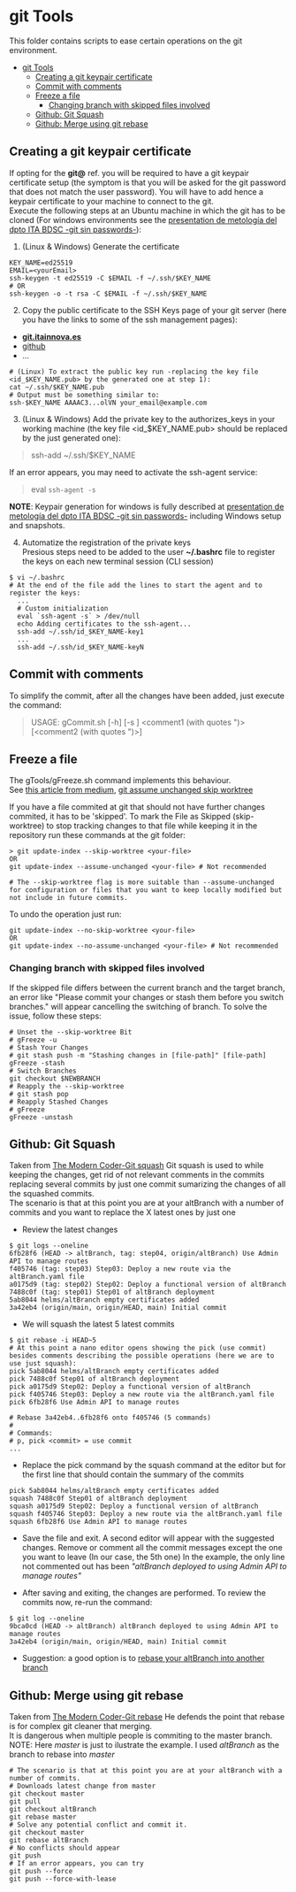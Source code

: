 # git Tools
This folder contains scripts to ease certain operations on the git environment.
- [git Tools](#git-tools)
  - [Creating a git keypair certificate](#creating-a-git-keypair-certificate)
  - [Commit with comments](#commit-with-comments)
  - [Freeze a file](#freeze-a-file)
    - [Changing branch with skipped files involved](#changing-branch-with-skipped-files-involved)
  - [Github: Git Squash](#github-git-squash)
  - [Github: Merge using git rebase](#github-merge-using-git-rebase)

## Creating a git keypair certificate
If opting for the **git@** ref. you will be required to have a git keypair certificate setup (the symptom is that you will be asked for the git password that does not match the user password). You will have to add hence a keypair certificate to your machine to connect to the git.  
Execute the following steps at an Ubuntu machine in which the git has to be cloned (For windows environments see the [presentation de metología del dpto ITA BDSC -git sin passwords-](https://feditmpsa.sharepoint.com/:p:/s/TD_BD_Sistemas_Cognitivos2/EUsBoj-0XsBFjQ5AVnV5UJABpygh1x9vMnwkAfGIddkt_Q?e=55cl18)):
1. (Linux & Windows) Generate the certificate
```
KEY_NAME=ed25519
EMAIL=<yourEmail>
ssh-keygen -t ed25519 -C $EMAIL -f ~/.ssh/$KEY_NAME
# OR
ssh-keygen -o -t rsa -C $EMAIL -f ~/.ssh/$KEY_NAME
```

2. Copy the public certificate to the SSH Keys page of your git server (here you have the links to some of the ssh management pages):  
- **[git.itainnova.es](https://git.itainnova.es/-/user_settings/ssh_keys)**
- [github](https://github.com/settings/keys)
- ...
```
# (Linux) To extract the public key run -replacing the key file <id_$KEY_NAME.pub> by the generated one at step 1):      
cat ~/.ssh/$KEY_NAME.pub
# Output must be something similar to:
ssh-$KEY_NAME AAAAC3...olVN your_email@example.com
```

3. (Linux & Windows) Add the private key to the authorizes_keys in your working machine (the key file <id_$KEY_NAME.pub> should be replaced by the just generated one):
> ssh-add ~/.ssh/$KEY_NAME  

If an error appears, you may need to activate the ssh-agent service:
> eval `ssh-agent -s`

**NOTE**: Keypair generation for windows is fully described at [presentation de metología del dpto ITA BDSC -git sin passwords-](https://feditmpsa.sharepoint.com/:p:/s/TD_BD_Sistemas_Cognitivos2/EUsBoj-0XsBFjQ5AVnV5UJABpygh1x9vMnwkAfGIddkt_Q?e=55cl18) including Windows setup and snapshots.  

4. Automatize the registration of the private keys  
Presious steps need to be added to the user **~/.bashrc** file to register the keys on each new terminal session (CLI session)
```
$ vi ~/.bashrc
# At the end of the file add the lines to start the agent and to register the keys:
  ...
  # Custom initialization
  eval `ssh-agent -s` > /dev/null
  echo Adding certificates to the ssh-agent...
  ssh-add ~/.ssh/id_$KEY_NAME-key1
  ...
  ssh-add ~/.ssh/id_$KEY_NAME-keyN
```

## Commit with comments
To simplify the commit, after all the changes have been added, just execute the command:
> USAGE: gCommit.sh [-h] [-s <submodulePath>] <comment1 (with quotes ")> [<comment2 (with quotes ")>]
> 

## Freeze a file
The gTools/gFreeze.sh command implements this behaviour.  
See [this article from medium](https://medium.com/@adi.ashour/dont-git-angry-skip-in-worktree-e9c77dec9d15), [git assume unchanged skip worktree](https://www.baeldung.com/ops/git-assume-unchanged-skip-worktree)  

If you have a file commited at git that should not have further changes commited, it has to be 'skipped'. To mark the File as Skipped (skip-worktree) to stop tracking changes to that file while keeping it in the repository run these commands at the git folder:
```
> git update-index --skip-worktree <your-file>  
OR 
git update-index --assume-unchanged <your-file> # Not recommended

# The --skip-worktree flag is more suitable than --assume-unchanged for configuration or files that you want to keep locally modified but not include in future commits.
```
To undo the operation just run:
```
git update-index --no-skip-worktree <your-file>
OR
git update-index --no-assume-unchanged <your-file> # Not recommended
```

### Changing branch with skipped files involved
If the skipped file differs between the current branch and the target branch, an error like "Please commit your changes or stash them before you switch branches." will appear cancelling the switching of branch. To solve the issue, follow these steps:  
```
# Unset the --skip-worktree Bit
# gFreeze -u
# Stash Your Changes
# git stash push -m "Stashing changes in [file-path]" [file-path]
gFreeze -stash
# Switch Branches
git checkout $NEWBRANCH
# Reapply the --skip-worktree
# git stash pop
# Reapply Stashed Changes
# gFreeze
gFreeze -unstash
```

## Github: Git Squash
Taken from [The Modern Coder-Git squash](https://www.youtube.com/watch?v=V5KrD7CmO4o)
Git squash is used to while keeping the changes, get rid of not relevant comments in the commits replacing several commits by just one commit sumarizing the changes of all the squashed commits.  
The scenario is that at this point you are at your altBranch with a number of commits and you want to replace the X latest ones by just one
- Review the latest changes
```
$ git logs --oneline
6fb28f6 (HEAD -> altBranch, tag: step04, origin/altBranch) Use Admin API to manage routes
f405746 (tag: step03) Step03: Deploy a new route via the altBranch.yaml file
a0175d9 (tag: step02) Step02: Deploy a functional version of altBranch
7488c0f (tag: step01) Step01 of altBranch deployment
5ab8044 helms/altBranch empty certificates added
3a42eb4 (origin/main, origin/HEAD, main) Initial commit
```
- We will squash the latest 5 latest commits   
```
$ git rebase -i HEAD~5
# At this point a nano editor opens showing the pick (use commit) besides comments describing the possible operations (here we are to use just squash): 
pick 5ab8044 helms/altBranch empty certificates added
pick 7488c0f Step01 of altBranch deployment
pick a0175d9 Step02: Deploy a functional version of altBranch
pick f405746 Step03: Deploy a new route via the altBranch.yaml file
pick 6fb28f6 Use Admin API to manage routes

# Rebase 3a42eb4..6fb28f6 onto f405746 (5 commands)
#
# Commands:
# p, pick <commit> = use commit
...
```
- Replace the pick command by the squash command at the editor but for the first line that should contain the summary of the commits
```
pick 5ab8044 helms/altBranch empty certificates added
squash 7488c0f Step01 of altBranch deployment
squash a0175d9 Step02: Deploy a functional version of altBranch
squash f405746 Step03: Deploy a new route via the altBranch.yaml file
squash 6fb28f6 Use Admin API to manage routes
```
- Save the file and exit. A second editor will appear with the suggested changes. Remove or comment all the commit messages except the one you want to leave (In our case, the 5th one)
In the example, the only line not commented out has been _"altBranch deployed to using Admin API to manage routes"_

- After saving and exiting, the changes are performed. To review the commits now, re-run the command:
```
$ git log --oneline
9bca0cd (HEAD -> altBranch) altBranch deployed to using Admin API to manage routes
3a42eb4 (origin/main, origin/HEAD, main) Initial commit
```
- Suggestion: a good option is to [rebase your altBranch into another branch](#github-merge-using-git-rebase)

## Github: Merge using git rebase
Taken from [The Modern Coder-Git rebase](https://www.youtube.com/watch?v=f1wnYdLEpgI)
He defends the point that rebase is for complex git cleaner that merging.  
It is dangerous when multiple people is commiting to the master branch.   
NOTE: Here _master_ is just to ilustrate the example. I used _altBranch_ as the branch to rebase into _master_
```
# The scenario is that at this point you are at your altBranch with a number of commits.
# Downloads latest change from master
git checkout master
git pull
git checkout altBranch
git rebase master
# Solve any potential conflict and commit it.
git checkout master
git rebase altBranch
# No conflicts should appear
git push
# If an error appears, you can try
git push --force
git push --force-with-lease
```
